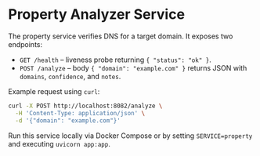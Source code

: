 # Property Analyzer Service

The property service verifies DNS for a target domain. It exposes two endpoints:

- `GET /health` – liveness probe returning `{ "status": "ok" }`.
- `POST /analyze` – body `{ "domain": "example.com" }` returns JSON with
  `domains`, `confidence`, and `notes`.

Example request using `curl`:

```bash
curl -X POST http://localhost:8082/analyze \
  -H 'Content-Type: application/json' \
  -d '{"domain": "example.com"}'
```

Run this service locally via Docker Compose or by setting `SERVICE=property` and executing `uvicorn app:app`.

